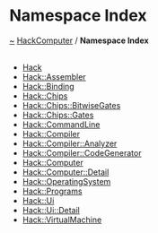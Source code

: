 <a id="namespace-index"></a>
<h1>Namespace Index</h1>
<a href="https://github.com/CharlesCarley/HackComputer#~">~</a>
<a href="index.md#index">HackComputer</a>
<span class="inline-text">/</span>
<span class="bold-text"><b>Namespace Index</b></span>
<br/>
<br/>
<ul>
<li><a href="a00894.md#hack">Hack</a>
</li>
<li><a href="a00893.md#assembler">Hack::Assembler</a>
</li>
<li><a href="a00895.md#binding">Hack::Binding</a>
</li>
<li><a href="a00896.md#chips">Hack::Chips</a>
</li>
<li><a href="a00898.md#bitwisegates">Hack::Chips::BitwiseGates</a>
</li>
<li><a href="a00897.md#gates">Hack::Chips::Gates</a>
</li>
<li><a href="a00907.md#commandline">Hack::CommandLine</a>
</li>
<li><a href="a00900.md#compiler">Hack::Compiler</a>
</li>
<li><a href="a00899.md#analyzer">Hack::Compiler::Analyzer</a>
</li>
<li><a href="a00901.md#codegenerator">Hack::Compiler::CodeGenerator</a>
</li>
<li><a href="a00904.md#computer">Hack::Computer</a>
</li>
<li><a href="a00905.md#detail">Hack::Computer::Detail</a>
</li>
<li><a href="a00906.md#operatingsystem">Hack::OperatingSystem</a>
</li>
<li><a href="a00903.md#programs">Hack::Programs</a>
</li>
<li><a href="a00908.md#ui">Hack::Ui</a>
</li>
<li><a href="a00909.md#detail">Hack::Ui::Detail</a>
</li>
<li><a href="a00902.md#virtualmachine">Hack::VirtualMachine</a>
</li>
</ul>
</div>
</div>
</body>
</html>
